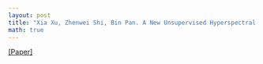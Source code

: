 ```yaml
---
layout: post
title: "Xia Xu, Zhenwei Shi, Bin Pan. A New Unsupervised Hyperspectral Band Selection Method Based on Multiobjective Optimization. IEEE Geoscience and Remote Sensing Letters, 14(11): 2112-2116, 2017."
math: true
---
```

[[Paper]](https://doi.org/10.1109/LGRS.2017.2753237) 
